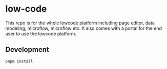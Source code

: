 # low-code
This repo is for the whole lowcode platform including page editor, data modeling, microflow, microflow etc. It also comes with a portal for the end user to use the lowcode platform.

## Development

```bash
pnpm install
```

